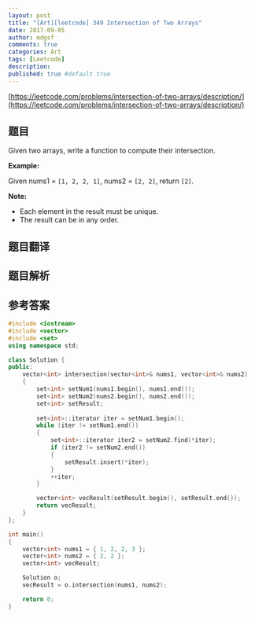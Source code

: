 ```yaml
---
layout: post
title: "[Art][leetcode] 349 Intersection of Two Arrays"
date: 2017-09-05
author: mdgsf
comments: true
categories: Art
tags: [Leetcode]
description:
published: true #default true
---
```


[https://leetcode.com/problems/intersection-of-two-arrays/description/](https://leetcode.com/problems/intersection-of-two-arrays/description/)

## 题目

Given two arrays, write a function to compute their intersection.

**Example:**

Given nums1 = `[1, 2, 2, 1]`, nums2 = `[2, 2]`, return `[2]`.

**Note:**

- Each element in the result must be unique.
- The result can be in any order.

## 题目翻译

## 题目解析

## 参考答案

```c++
#include <iostream>
#include <vector>
#include <set>
using namespace std;

class Solution {
public:
	vector<int> intersection(vector<int>& nums1, vector<int>& nums2) 
	{
		set<int> setNum1(nums1.begin(), nums1.end());
		set<int> setNum2(nums2.begin(), nums2.end());
		set<int> setResult;
		
		set<int>::iterator iter = setNum1.begin();
		while (iter != setNum1.end())
		{
			set<int>::iterator iter2 = setNum2.find(*iter);
			if (iter2 != setNum2.end())
			{
				setResult.insert(*iter);
			}
			++iter;
		}

		vector<int> vecResult(setResult.begin(), setResult.end());
		return vecResult;
	}
};

int main()
{
	vector<int> nums1 = { 1, 2, 2, 3 };
	vector<int> nums2 = { 2, 2 };
	vector<int> vecResult;

	Solution o;
	vecResult = o.intersection(nums1, nums2);

	return 0;
}
```


